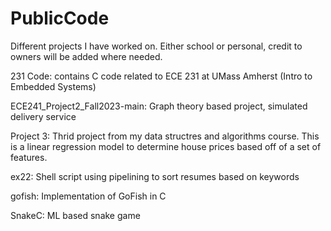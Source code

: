 # PublicCode
Different projects I have worked on. Either school or personal, credit to owners will be added where needed.

231 Code: contains C code related to ECE 231 at UMass Amherst (Intro to Embedded Systems)

ECE241_Project2_Fall2023-main: Graph theory based project, simulated delivery service

Project 3: Thrid project from my data structres and algorithms course. This is a linear regression model to determine house prices based off of a set of features.

ex22: Shell script using pipelining to sort resumes based on keywords

gofish: Implementation of GoFish in C

SnakeC: ML based snake game
